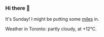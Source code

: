 ### Hi there :wave:

It's Sunday! I might be putting some [miles](https://www.strava.com/athletes/889963) in.

Weather in Toronto: partly cloudy, at +12°C.
